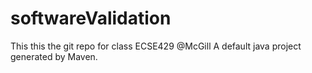 # softwareValidation
This this the git repo for class ECSE429 @McGill
A default java project generated by Maven.
